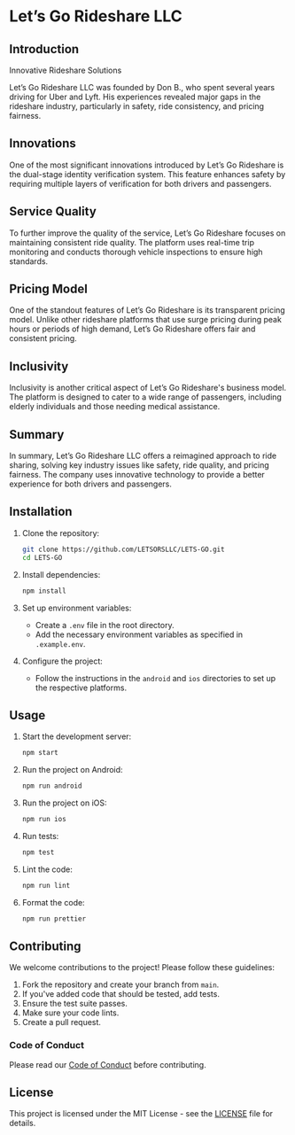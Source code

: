 # Let’s Go Rideshare LLC

## Introduction
Innovative Rideshare Solutions

Let’s Go Rideshare LLC was founded by Don B., who spent several years driving for Uber and Lyft. His experiences revealed major gaps in the rideshare industry, particularly in safety, ride consistency, and pricing fairness.

## Innovations
One of the most significant innovations introduced by Let’s Go Rideshare is the dual-stage identity verification system. This feature enhances safety by requiring multiple layers of verification for both drivers and passengers.

## Service Quality
To further improve the quality of the service, Let’s Go Rideshare focuses on maintaining consistent ride quality. The platform uses real-time trip monitoring and conducts thorough vehicle inspections to ensure high standards.

## Pricing Model
One of the standout features of Let’s Go Rideshare is its transparent pricing model. Unlike other rideshare platforms that use surge pricing during peak hours or periods of high demand, Let’s Go Rideshare offers fair and consistent pricing.

## Inclusivity
Inclusivity is another critical aspect of Let’s Go Rideshare's business model. The platform is designed to cater to a wide range of passengers, including elderly individuals and those needing medical assistance.

## Summary
In summary, Let’s Go Rideshare LLC offers a reimagined approach to ride sharing, solving key industry issues like safety, ride quality, and pricing fairness. The company uses innovative technology to provide a better experience for both drivers and passengers.

## Installation
1. Clone the repository:
   ```sh
   git clone https://github.com/LETSORSLLC/LETS-GO.git
   cd LETS-GO
   ```

2. Install dependencies:
   ```sh
   npm install
   ```

3. Set up environment variables:
   - Create a `.env` file in the root directory.
   - Add the necessary environment variables as specified in `.example.env`.

4. Configure the project:
   - Follow the instructions in the `android` and `ios` directories to set up the respective platforms.

## Usage
1. Start the development server:
   ```sh
   npm start
   ```

2. Run the project on Android:
   ```sh
   npm run android
   ```

3. Run the project on iOS:
   ```sh
   npm run ios
   ```

4. Run tests:
   ```sh
   npm test
   ```

5. Lint the code:
   ```sh
   npm run lint
   ```

6. Format the code:
   ```sh
   npm run prettier
   ```

## Contributing
We welcome contributions to the project! Please follow these guidelines:

1. Fork the repository and create your branch from `main`.
2. If you've added code that should be tested, add tests.
3. Ensure the test suite passes.
4. Make sure your code lints.
5. Create a pull request.

### Code of Conduct
Please read our [Code of Conduct](CODE_OF_CONDUCT.md) before contributing.

## License
This project is licensed under the MIT License - see the [LICENSE](LICENSE) file for details.
